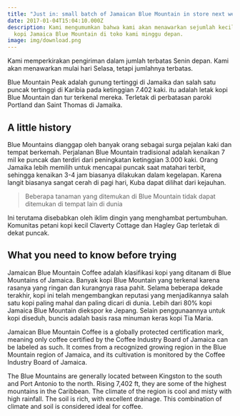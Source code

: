 ```yaml
---
title: "Just in: small batch of Jamaican Blue Mountain in store next week"
date: 2017-01-04T15:04:10.000Z
description: Kami mengumumkan bahwa kami akan menawarkan sejumlah kecil biji
  kopi Jamaica Blue Mountain di toko kami minggu depan.
image: img/download.png
---
```

Kami memperkirakan pengiriman dalam jumlah terbatas Senin depan. Kami akan menawarkan mulai hari Selasa, tetapi jumlahnya terbatas.

Blue Mountain Peak adalah gunung tertinggi di Jamaika dan salah satu puncak tertinggi di Karibia pada ketinggian 7.402 kaki. itu adalah letak kopi Blue Mountain dan tur terkenal mereka. Terletak di perbatasan paroki Portland dan Saint Thomas di Jamaika.

## A little history

Blue Mountains dianggap oleh banyak orang sebagai surga pejalan kaki dan tempat berkemah. Perjalanan Blue Mountain tradisional adalah kenaikan 7 mil ke puncak dan terdiri dari peningkatan ketinggian 3.000 kaki. Orang Jamaika lebih memilih untuk mencapai puncak saat matahari terbit, sehingga kenaikan 3-4 jam biasanya dilakukan dalam kegelapan. Karena langit biasanya sangat cerah di pagi hari, Kuba dapat dilihat dari kejauhan.

> Beberapa tanaman yang ditemukan di Blue Mountain tidak dapat ditemukan di tempat lain di dunia

Ini terutama disebabkan oleh iklim dingin yang menghambat pertumbuhan. Komunitas petani kopi kecil Claverty Cottage dan Hagley Gap terletak di dekat puncak.

## What you need to know before trying

Jamaican Blue Mountain Coffee adalah klasifikasi kopi yang ditanam di Blue Mountains of Jamaica. Banyak kopi Blue Mountain yang terkenal karena rasanya yang ringan dan kurangnya rasa pahit. Selama beberapa dekade terakhir, kopi ini telah mengembangkan reputasi yang menjadikannya salah satu kopi paling mahal dan paling dicari di dunia. Lebih dari 80% kopi Jamaica Blue Mountain diekspor ke Jepang. Selain penggunaannya untuk kopi diseduh, buncis adalah basis rasa minuman keras kopi Tia Maria.

Jamaican Blue Mountain Coffee is a globally protected certification mark, meaning only coffee certified by the Coffee Industry Board of Jamaica can be labeled as such. It comes from a recognized growing region in the Blue Mountain region of Jamaica, and its cultivation is monitored by the Coffee Industry Board of Jamaica.

The Blue Mountains are generally located between Kingston to the south and Port Antonio to the north. Rising 7,402 ft, they are some of the highest mountains in the Caribbean. The climate of the region is cool and misty with high rainfall. The soil is rich, with excellent drainage. This combination of climate and soil is considered ideal for coffee.